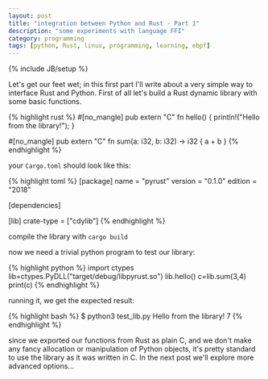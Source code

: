 ```yaml
---
layout: post
title: "integration between Python and Rust - Part 1"
description: "some experiments with language FFI"
category: programming
tags: [python, Rust, linux, programming, learning, ebpf]
---
```

{% include JB/setup %}

Let's get our feet wet; in this first part I'll write about a very simple way to interface Rust and Python.
First of all let's build a Rust dynamic library with some basic functions.

{% highlight rust %}
#[no_mangle]
pub extern "C" fn hello() {
    println!("Hello from the library!");
}

#[no_mangle]
pub extern "C" fn sum(a: i32, b: i32) -> i32 {
    a + b
}
{% endhighlight %}

your ```Cargo.toml``` should look like this:

{% highlight toml %}
[package]
name = "pyrust"
version = "0.1.0"
edition = "2018"

[dependencies]

[lib]
crate-type = ["cdylib"]
{% endhighlight %}

compile the library with ```cargo build```

now we need a trivial python program to test our library:

{% highlight python %}
import ctypes
lib=ctypes.PyDLL("target/debug/libpyrust.so")
lib.hello()
c=lib.sum(3,4)
print(c)
{% endhighlight %}

running it, we get the expected result:

{% highlight bash %}
$ python3 test_lib.py 
Hello from the library!
7
{% endhighlight %}

since we exported our functions from Rust as plain C, and we don't make any fancy allocation or manipulation of Python objects, it's pretty standard to use the library as it was written in C. In the next post we'll explore more advanced options...



